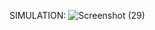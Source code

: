 SIMULATION:
![Screenshot (29)](https://user-images.githubusercontent.com/68070984/157295373-f926417e-f3bb-4faa-b74f-854614ee7027.png)

